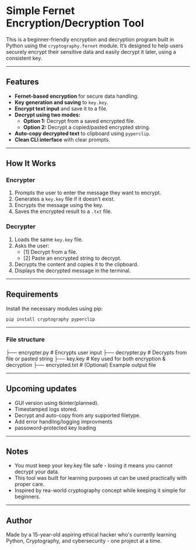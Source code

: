 # Simple Fernet Encryption/Decryption Tool

This is a beginner-friendly encryption and decryption program built in Python using the `cryptography.fernet` module. It’s designed to help users securely encrypt their sensitive data and easily decrypt it later, using a consistent key.

---

## Features

- **Fernet-based encryption** for secure data handling.
- **Key generation and saving** to `key.key`.
- **Encrypt text input** and save it to a file.
- **Decrypt using two modes:**
  - **Option 1:** Decrypt from a saved encrypted file.
  - **Option 2:** Decrypt a copied/pasted encrypted string.
- **Auto-copy decrypted text** to clipboard using `pyperclip`.
- **Clean CLI interface** with clear prompts.

---

## How It Works

### Encrypter
1. Prompts the user to enter the message they want to encrypt.
2. Generates a `key.key` file if it doesn’t exist.
3. Encrypts the message using the key.
4. Saves the encrypted result to a `.txt` file.

### Decrypter
1. Loads the same `key.key` file.
2. Asks the user:
   - [1] Decrypt from a file.
   - [2] Paste an encrypted string to decrypt.
3. Decrypts the content and copies it to the clipboard.
4. Displays the decrypted message in the terminal.

---

## Requirements

Install the necessary modules using pip:
```bash
pip install cryptography pyperclip
```

---

### File structure

├── encrypter.py      # Encrypts user input
├── decrypter.py      # Decrypts from file or pasted string
├── key.key           # Key used for both encryption & decryption
├── encrypted.txt     # (Optional) Example output file

---

## Upcoming updates

- GUI version using tkinter(planned).
- Timestamped logs stored.
- Decrypt and auto-copy from any supported filetype.
- Add error handling/logging improvments
- passoword-protected key loading

---

## Notes

- You must keep your key.key file safe - losing it means you cannot decrypt your data.
- This tool was built for learning purposes ut can be used practically with proper care.
- Inspired by rea-world cryptography concept while keeping it simple for beginners.

---

## Author

Made by a 15-year-old aspiring ethical hacker who's currently learning Python, Cryptography, and cybersecurity - one project at a time.
